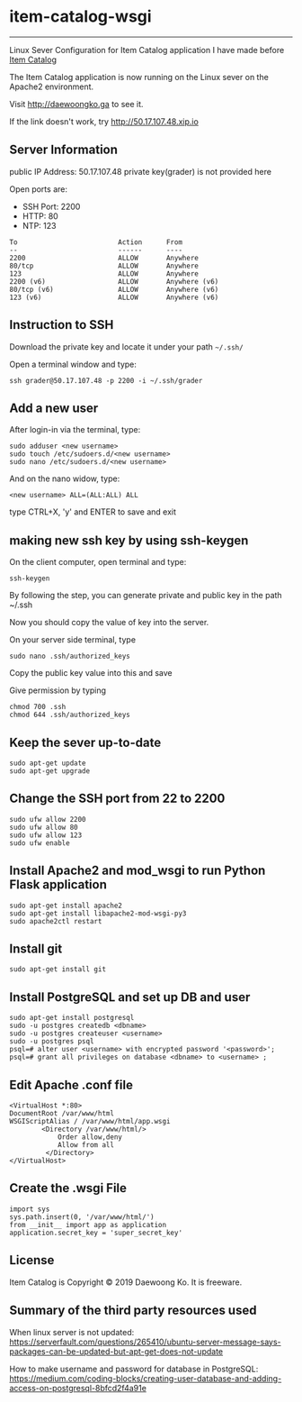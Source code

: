 # item-catalog-wsgi
-------------------
Linux Sever Configuration for Item Catalog application I have made before [Item Catalog](https://github.com/kodw0402/item-catalog)

The Item Catalog application is now running on the Linux sever on the Apache2 environment.

Visit http://daewoongko.ga to see it.

If the link doesn't work, try http://50.17.107.48.xip.io


Server Information
------------------
public IP Address: 50.17.107.48
private key(grader) is not provided here

Open ports are:
* SSH Port: 2200
* HTTP: 80
* NTP: 123
```
To                         Action      From
--                         ------      ----
2200                       ALLOW       Anywhere
80/tcp                     ALLOW       Anywhere
123                        ALLOW       Anywhere
2200 (v6)                  ALLOW       Anywhere (v6)
80/tcp (v6)                ALLOW       Anywhere (v6)
123 (v6)                   ALLOW       Anywhere (v6)
```

Instruction to SSH
------------------
Download the private key and locate it under your path `~/.ssh/`

Open a terminal window and type:
```shell
ssh grader@50.17.107.48 -p 2200 -i ~/.ssh/grader
```

Add a new user
--------------
After login-in via the terminal, type:
```shell
sudo adduser <new username>
sudo touch /etc/sudoers.d/<new username>
sudo nano /etc/sudoers.d/<new username>
```
And on the nano widow, type:
```shell
<new username> ALL=(ALL:ALL) ALL
```
type CTRL+X, 'y' and ENTER to save and exit

making new ssh key by using ssh-keygen
--------------------------------------
On the client computer, open terminal and type:
```shell
ssh-keygen
```
By following the step, you can generate private and public key in the path ~/.ssh

Now you should copy the value of key into the server.

On your server side terminal, type
```shell
sudo nano .ssh/authorized_keys
```
Copy the public key value into this and save

Give permission by typing
```shell
chmod 700 .ssh
chmod 644 .ssh/authorized_keys
```

Keep the sever up-to-date
-------------------------
```shell
sudo apt-get update
sudo apt-get upgrade
```

Change the SSH port from 22 to 2200
-----------------------------------
```shell
sudo ufw allow 2200
sudo ufw allow 80
sudo ufw allow 123
sudo ufw enable
```

Install Apache2 and mod_wsgi to run Python Flask application
------------------------------------------------------------

```shell
sudo apt-get install apache2
sudo apt-get install libapache2-mod-wsgi-py3
sudo apache2ctl restart
```

Install git
-----------
```shell
sudo apt-get install git
```

Install PostgreSQL and set up DB and user
----------------------------------
```shell
sudo apt-get install postgresql
sudo -u postgres createdb <dbname>
sudo -u postgres createuser <username>
sudo -u postgres psql
psql=# alter user <username> with encrypted password '<password>';
psql=# grant all privileges on database <dbname> to <username> ;
```

Edit Apache .conf file
----------------------
```
<VirtualHost *:80>
DocumentRoot /var/www/html
WSGIScriptAlias / /var/www/html/app.wsgi
        <Directory /var/www/html/>
            Order allow,deny
            Allow from all
         </Directory>
</VirtualHost>

```


Create the .wsgi File
---------------------
```
import sys
sys.path.insert(0, '/var/www/html/')
from __init__ import app as application
application.secret_key = 'super_secret_key'
```

License
-------
Item Catalog is Copyright © 2019 Daewoong Ko.
It is freeware.

Summary of the third party resources used
-----------------------------------------
When linux server is not updated: https://serverfault.com/questions/265410/ubuntu-server-message-says-packages-can-be-updated-but-apt-get-does-not-update

How to make username and password for database in PostgreSQL: https://medium.com/coding-blocks/creating-user-database-and-adding-access-on-postgresql-8bfcd2f4a91e
